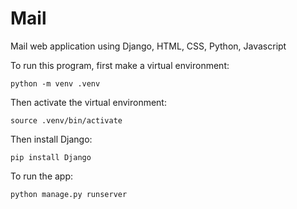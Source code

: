 # Mail

Mail web application using Django, HTML, CSS, Python, Javascript

To run this program, first make a virtual environment:

```
python -m venv .venv
```
Then activate the virtual environment:

```
source .venv/bin/activate
```
Then install Django:
```
pip install Django
```
To run the app:
```
python manage.py runserver
```

